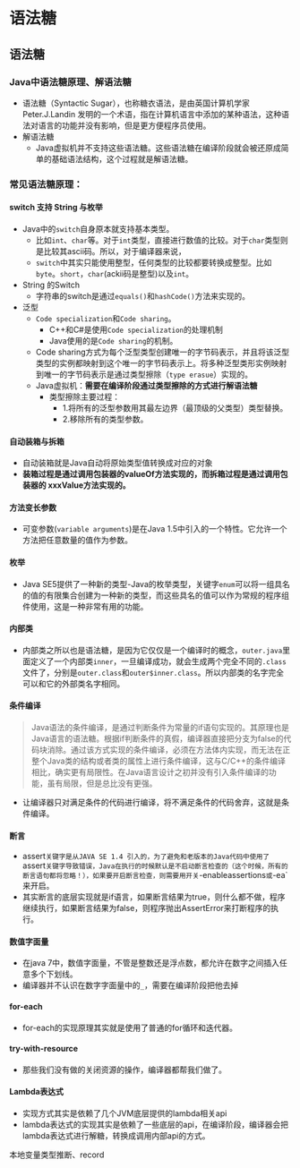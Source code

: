 # 语法糖

## 语法糖

### Java中语法糖原理、解语法糖

- 语法糖（Syntactic Sugar），也称糖衣语法，是由英国计算机学家 Peter.J.Landin 发明的一个术语，指在计算机语言中添加的某种语法，这种语法对语言的功能并没有影响，但是更方便程序员使用。
- 解语法糖
    - Java虚拟机并不支持这些语法糖。这些语法糖在编译阶段就会被还原成简单的基础语法结构，这个过程就是解语法糖。

### 常见语法糖原理：

#### switch 支持 String 与枚举

- Java中的`switch`自身原本就支持基本类型。
    - 比如`int`、`char`等。对于`int`类型，直接进行数值的比较。对于`char`类型则是比较其ascii码。所以，对于编译器来说，
    - `switch`中其实只能使用整型，任何类型的比较都要转换成整型。比如`byte`。`short`，`char`(ackii码是整型)以及`int`。
- String 的Switch
    - 字符串的switch是通过`equals()`和`hashCode()`方法来实现的。
- 泛型
    - `Code specialization`和`Code sharing`。
        - C++和C#是使用`Code specialization`的处理机制
        - Java使用的是`Code sharing`的机制。
    - Code sharing方式为每个泛型类型创建唯一的字节码表示，并且将该泛型类型的实例都映射到这个唯一的字节码表示上。将多种泛型类形实例映射到唯一的字节码表示是通过类型擦除（`type erasue`）实现的。
    - Java虚拟机：**需要在编译阶段通过类型擦除的方式进行解语法糖**
        - 类型擦除主要过程：
            -  1.将所有的泛型参数用其最左边界（最顶级的父类型）类型替换。
            -  2.移除所有的类型参数。

#### 自动装箱与拆箱

- 自动装箱就是Java自动将原始类型值转换成对应的对象
- **装箱过程是通过调用包装器的valueOf方法实现的，而拆箱过程是通过调用包装器的 xxxValue方法实现的。**

#### 方法变长参数

- 可变参数(`variable arguments`)是在Java 1.5中引入的一个特性。它允许一个方法把任意数量的值作为参数。

#### 枚举

- Java SE5提供了一种新的类型-Java的枚举类型，关键字`enum`可以将一组具名的值的有限集合创建为一种新的类型，而这些具名的值可以作为常规的程序组件使用，这是一种非常有用的功能。

#### 内部类

- 内部类之所以也是语法糖，是因为它仅仅是一个编译时的概念，`outer.java`里面定义了一个内部类`inner`，一旦编译成功，就会生成两个完全不同的`.class`文件了，分别是`outer.class`和`outer$inner.class`。所以内部类的名字完全可以和它的外部类名字相同。

#### 条件编译

> Java语法的条件编译，是通过判断条件为常量的if语句实现的。其原理也是Java语言的语法糖。根据if判断条件的真假，编译器直接把分支为false的代码块消除。通过该方式实现的条件编译，必须在方法体内实现，而无法在正整个Java类的结构或者类的属性上进行条件编译，这与C/C++的条件编译相比，确实更有局限性。在Java语言设计之初并没有引入条件编译的功能，虽有局限，但是总比没有更强。

- 让编译器只对满足条件的代码进行编译，将不满足条件的代码舍弃，这就是条件编译。

####  断言

- assert`关键字是从JAVA SE 1.4 引入的，为了避免和老版本的Java代码中使用了`assert`关键字导致错误，Java在执行的时候默认是不启动断言检查的（这个时候，所有的断言语句都将忽略！），如果要开启断言检查，则需要用开关`-enableassertions`或`-ea`来开启。
- 其实断言的底层实现就是if语言，如果断言结果为true，则什么都不做，程序继续执行，如果断言结果为false，则程序抛出AssertError来打断程序的执行。

#### 数值字面量

- 在java 7中，数值字面量，不管是整数还是浮点数，都允许在数字之间插入任意多个下划线。
- 编译器并不认识在数字字面量中的`_`，需要在编译阶段把他去掉

#### for-each

- for-each的实现原理其实就是使用了普通的for循环和迭代器。

#### try-with-resource

- 那些我们没有做的关闭资源的操作，编译器都帮我们做了。

#### Lambda表达式

- 实现方式其实是依赖了几个JVM底层提供的lambda相关api
- lambda表达式的实现其实是依赖了一些底层的api，在编译阶段，编译器会把lambda表达式进行解糖，转换成调用内部api的方式。

本地变量类型推断、record